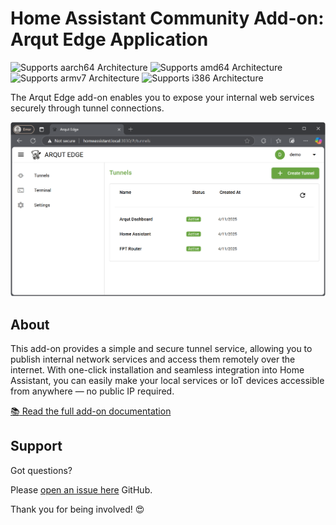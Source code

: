 # Home Assistant Community Add-on: Arqut Edge Application

![Supports aarch64 Architecture][aarch64-shield]
![Supports amd64 Architecture][amd64-shield]
![Supports armv7 Architecture][armv7-shield]
![Supports i386 Architecture][i386-shield]

The Arqut Edge add-on enables you to expose your internal web services securely through tunnel connections.

![The Arqut Edge Application add-on](images/screenshot.png)

## About

This add-on provides a simple and secure tunnel service, allowing you to publish internal network services and access them remotely over the internet. With one-click installation and seamless integration into Home Assistant, you can easily make your local services or IoT devices accessible from anywhere — no public IP required.

[:books: Read the full add-on documentation][docs]

## Support

Got questions?

Please [open an issue here][issue] GitHub.

Thank you for being involved! :heart_eyes:

[aarch64-shield]: https://img.shields.io/badge/aarch64-yes-green.svg
[amd64-shield]: https://img.shields.io/badge/amd64-yes-green.svg
[armv7-shield]: https://img.shields.io/badge/armv7-no-red.svg
[docs]: https://github.com/tphan267/tunnel-ha-addon/blob/main/DOCS.md
[i386-shield]: https://img.shields.io/badge/i386-no-red.svg
[issue]: https://github.com/arqut/arqut-ha-addon/issues
